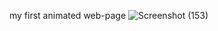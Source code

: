 my first animated web-page
![Screenshot (153)](https://github.com/Suraj6227/Animation.github.io/assets/145752030/e0fd6e1d-68b8-481f-b444-9ac567fbf9bf)
